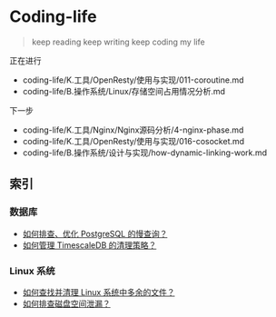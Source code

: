 # Coding-life

> keep reading
> keep writing
> keep coding
> my life

正在进行
- coding-life/K.工具/OpenResty/使用与实现/011-coroutine.md
- coding-life/B.操作系统/Linux/存储空间占用情况分析.md

下一步

- coding-life/K.工具/Nginx/Nginx源码分析/4-nginx-phase.md
- coding-life/K.工具/OpenResty/使用与实现/016-cosocket.md
- coding-life/B.操作系统/设计与实现/how-dynamic-linking-work.md

## 索引

### 数据库

- [如何排查、优化 PostgreSQL 的慢查询？](F.数据库/4.PostgreSQL/慢查询分析/README.md)
- [如何管理 TimescaleDB 的清理策略？](F.数据库/4.PostgreSQL/TimescaleDB/README.md)

### Linux 系统

- [如何查找并清理 Linux 系统中多余的文件？](B.操作系统/Linux/存储空间占用情况分析.md)
- [如何排查磁盘空间泄漏？](B.操作系统/Linux/存储空间占用情况分析.md)
